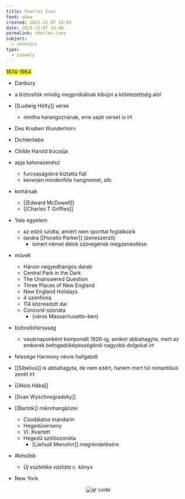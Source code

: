 ```yaml
---
title: Charles Ives
feed: show
created: 2023-12-07 14:03
date: 2023-12-07 14:40
permalink: charles-ives
subject:
  - zenetöri
type:
  - személy
---
```


<mark>1874-1954</mark>
- Danbury

- a biztosítók mindig megpróbálnak kibújni a kötelezettség alól
- [[Ludwig Hölty]] verse
	- mintha harangoznának, erre saját verset is írt
- Des Knaben Wunderhorn
- Dichterliebe
- Childe Harold búcsúja
- apja katonazenész
	- furcsaságokra biztatta fiát
	- keverjen mindenféle hangnemet, stb.
- kortársak
	- [[Edward McDowell]]
	- [[Charles T Griffies]]
- Yale egyetem
	- az edző szidta, amiért nem sporttal foglalkozik
	- tanára [[Horatio Parker]] (zeneszerző)
		- ismert német dalok szövegének megzenésítése
- művek
	- Három negyedhangos darab
	- Central Park in the Dark
	- The Unanswered Question
	- Three Places of New England
	- New England Holidays
	- 4 szimfónia
	- 114 közreadott dal
	- Concord-szonáta
		- (város Massachusetts-ben)
- biztosítótársaság
	- vasárnaponként komponált 1926-ig, amikor abbahagyta, mert az emberek befogadóképességénél nagyobb dolgokat írt
- felesége Harmony névre hallgatott
- [[Sibelius]] is abbahagyta, de nem ezért, hanem mert túl romantikus zenét írt
- [[Alois Hába]]
- [[Ivan Wyschnegradsky]]
- [[Bartók]] mikrohangközei
	- Csodálatos mandarin
	- Hegedűverseny
	- VI. Kvartett
	- Hegedű szólószonáta
		- [[Jehudi Menuhin]] megrendelésére
- #később 
	- *Új esztétika vázlata* c. könyv
- New York

<p style="text-align: center;"><img src="https://chart.googleapis.com/chart?cht=qr&chl=https://notes.andrasdenes.com/charles-ives&chs=180x180&choe=UTF-8&chld=L|2" alt="qr code"></p>